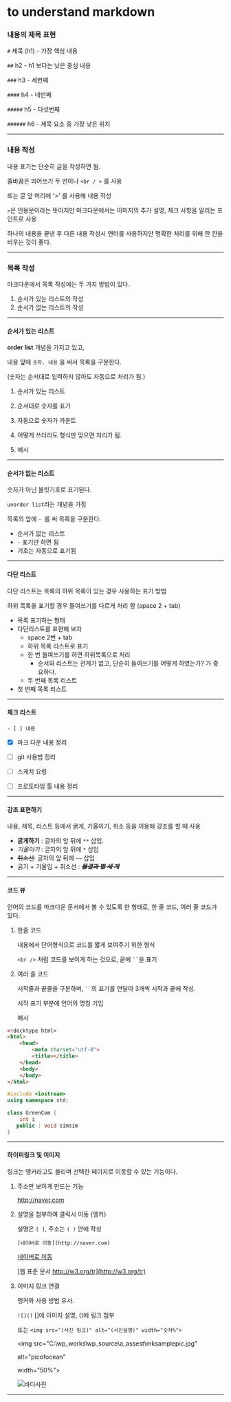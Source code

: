 # to understand markdown



### 내용의 제목 표현



`#` 제목 (h1) - 가장 핵심 내용 <br />

`##` h2 - h1 보다는 낮은 중심 내용 <br />

`###` h3 - 세번째  <br />

`####` h4 - 네번째  <br />

`#####`  h5 - 다섯번째  <br />

`######` h6 - 제목 요소 중 가장 낮은 위치  <br />

 

---



### 내용 작성



내용 표기는 단순히 글을 작성하면 됨. <br />

줄바꿈은 띄어쓰기 두 번이나 `<br / >` 를 사용



또는 글 앞 머리에 '>'  를 사용해 내용 작성 <br />

`>`은 인용문이라는 뜻이지만 마크다운에서는 이미지의 추가 설명, 체크 사항을 알리는 포인트로 사용



하나의 내용을 끝낸 후 다른 내용 작성시 엔터를 사용하지만 명확한 처리를 위해 한 칸을 비우는 것이 좋다.



---



### 목록 작성



마크다운에서 목록 작성에는 두 가지 방법이 있다.



1. 순서가 있는 리스트의 작성
2. 순서가 없는 리스트의 작성



---



#### 순서가 있는 리스트



**order list** 개념을 가지고 있고, <br />

내용 앞에 `숫자. 내용` 을 써서 목록을 구분한다. <br />

(숫자는 순서대로 입력하지 않아도 자동으로 처리가 됨.)



1. 순서가 있는 리스트
2. 순서대로 숫자를 표기
3.  자동으로 숫자가 카운트

900. 어떻게 쓰더라도 형식만 맞으면 처리가 됨.
901.  예시



---



#### 순서가 없는 리스트



숫자가 아닌 불릿기호로 표기된다. <br />

`unorder list`라는 개념을 가짐 <br />

목록의 앞에 `- `를 써 목록을 구분한다.



- 순서가 없는 리스트
- `-` 표기만 하면 됨
- 기호는 자동으로 표기됨



---



#### 다단 리스트



다단 리스트는 목록의 하위 목록이 있는 경우 사용하는 표기 방법

하위 목록을 표기할 경우 들여쓰기를 다르게 처리 함 (space 2 + tab)



- 목록 표기하는 형태
- 다단리스트를 표현해 보자
  -   space 2번 + tab
  - 하위 목록 리스트로 표기
  - 한 번 들여쓰기를 하면 하위목록으로 처리
    -   순서와 리스트는 관계가 없고, 단순히 들여쓰기를 어떻게 하였는가? 가 중요하다.
  - 두 번째 목록 리스트
- 첫 번째 목록 리스트



---



#### 체크 리스트



`- [ ] 내용`



- [x] 마크 다운 내용 정리
- [ ] git 사용법 정리
- [ ] 스케치 요령
- [ ] 프로토타입 툴 내용 정리



---



#### 강조 표현하기



내용, 제목, 리스트 등에서 굵게, 기울이기, 취소 등을 이용해 강조를 할 때 사용



- **굵게하기** : 글자의 앞 뒤에 `**` 삽입.
- *기울이기* : 글자의 앞 뒤에 `*` 삽입
- ~~취소선~~: 글자의 앞 뒤에 `~~` 삽입
- 굵기 + 기울임 + 취소선 : ~~***물결과 별 세 개***~~



---



#### 코드 뷰



언어의 코드를 마크다운 문서에서 볼 수 있도록 한 형태로, 한 줄 코드, 여러 줄 코드가 있다.



1. 한줄 코드

     내용에서 단어형식으로 코드를 짧게 보여주기 위한 형식 <br />

   `<br />` 처럼 코드를 보이게 하는 것으로, 끝에  ` `` `을 표기

   

2. 여러 줄 코드

     시작줄과 끝줄을 구분하며, ` `` `의 표기를 연달아 3개씩 시작과 끝에 작성. <br />

   시작 표기 부분에 언어의 명칭 기입

   예시

```html 
<!docktype html>
<html>
    <head>
        <meta charset="utf-8">
        <title></title>
    </head>
    <body>
    </body>
</html>
```



```c++
#include <iostream>
using namespace std;

class GreenCom {
    int i
   public : void simsim
}
```



---



#### 하이퍼링크 및 이미지



링크는 앵커라고도 불리며 선택한 페이지로 이동할 수 있는 기능이다. <br />



1. 주소만 보이게 만드는 기능

   <http://naver.com> <br />

   

2. 설명을 첨부하여 클릭시 이동 (앵커)

   설명은 `[ ]`, 주소는 `( )` 안에 작성

   `[네이버로 이동](http://naver.com)`

   [네이버로 이동](http://naver.com) <br />

   [웹 표준 문서 http://w3.org/tr](http://w3.org/tr)

   

3. 이미지 링크 연결

   앵커와 사용 방법 유사.

   `![]()` []에 이미지 설명, ()에 링크 첨부

   또는 `<img src="(사진 링크)" alt="(사진설명)" width="숫자%">`

   

   <img src="C:\wp_works\wp_source\a_assest\mksamplepic.jpg"

   alt="picofocean"

   width="50%">

   

   ![바다사진](C:\wp_works\wp_source\a_assest\mksamplepic.jpg)



---






